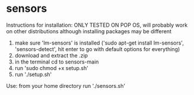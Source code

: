 # sensors
Instructions for installation:
ONLY TESTED ON POP OS, will probably work on other distributions although installing packages may be different
1) make sure 'lm-sensors' is installed ('sudo apt-get install lm-sensors', 'sensors-detect', hit enter to go with default options for everything)
2) download and extract the .zip
3) in the terminal cd to sensors-main
4) run 'sudo chmod +x setup.sh'
5) run './setup.sh'

Use:
from your home directory run './sensors.sh'
